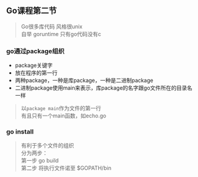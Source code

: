 ## Go课程第二节
> Go很多库代码 风格很unix<br>
自举 goruntime 只有go代码没有c

### go通过package组织
- package关键字
- 放在程序的第一行
- 两种package，一种是库package，一种是二进制package
- 二进制package使用main来表示，库package的名字跟go文件所在的目录名一样
> 以`package main`作为文件的第一行<br>
有且只有一个main函数，如echo.go


### go install 
> 有利于多个文件的组织<br>
分为两步：<br>
    第一步 go build<br> 
    第二步 将执行文件诺至 $GOPATH/bin